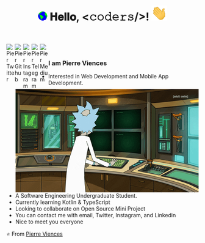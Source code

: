 <h1 align="center">
  <img src="GIF/Earth.gif" width="24px">
  𝐇𝐞𝐥𝐥𝐨, &lt;𝚌𝚘𝚍𝚎𝚛𝚜/&gt;!
  <img src="GIF/Hi.gif" width="40px" />
</h1>

<br/>
<br/>


<a href="https://twitter.com/pierreviences">
  <img align="left" alt="Pier Twitter" width="22px" src="https://cdn.jsdelivr.net/npm/simple-icons@v3/icons/twitter.svg" />

<a href="https://github.com/pierreviences">
  <img align="left" alt="Pier Github" width="22px" src="https://cdn.jsdelivr.net/npm/simple-icons@v3/icons/github.svg" />
</a>
<a href="https://www.instagram.com/azid.im">
  <img align="left" alt="Pier Instagram" width="22px" src="https://cdn.jsdelivr.net/npm/simple-icons@v3/icons/instagram.svg" />
</a>

<a href="https://t.me/pierreviences">
  <img align="left" alt="Pier Telegram" width="22px" src="https://cdn.jsdelivr.net/npm/simple-icons@v3/icons/telegram.svg" />
</a>
<a href="https://medium.com/@pierreviences">
  <img align="left" alt="Pier Medium" width="22px" src="https://cdn.jsdelivr.net/npm/simple-icons@v3/icons/medium.svg" />
</a>



<br />
<img align="right" alt="GIF" src="https://github.com/pierreviences/pierreviences/blob/main/GIF/rick.gif" />


### I am Pierre Viences
- Interested in Web Development and Mobile App Development.
- A Software Engineering Undergraduate Student.
- Currently learning Kotlin & TypeScript
- Looking to collaborate on Open Source Mini Project
- You can contact me with email, Twitter, Instagram, and Linkedin
- Nice to meet you everyone

⭐️ From [Pierre Viences](https://github.com/pierreviences)
